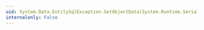 ```yaml
---
uid: System.Data.EntitySqlException.GetObjectData(System.Runtime.Serialization.SerializationInfo,System.Runtime.Serialization.StreamingContext)
internalonly: False
---
```

